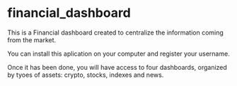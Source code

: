 # financial_dashboard

This is a Financial dashboard created to centralize the information coming from the market.

You can install this aplication on your computer and register your username.

Once it has been done, you will have access to four dashboards, organized by tyoes of assets: crypto, stocks, indexes and news.

